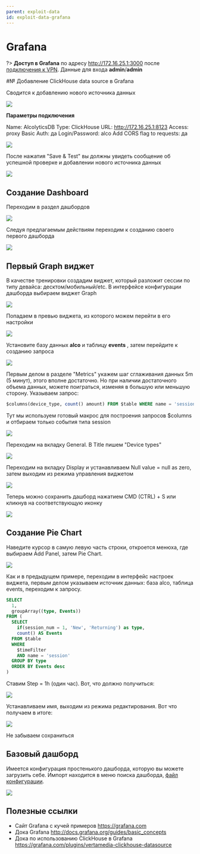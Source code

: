 ```yaml
---
parent: exploit-data
id: exploit-data-grafana
---
```

# Grafana

?> **Доступ в Grafana** по адресу http://172.16.25.1:3000 после [подключения к VPN](connect-vpn). Данные для входа **admin**/**admin**


#№ Добавление ClickHouse data source в Grafana

Сводится к добавлению нового источника данных

![](_media/data_tools_grafana/add_data_source.png)

**Параметры подключения**

Name: AlcolyticsDB
Type: ClickHouse
URL: http://172.16.25.1:8123
Access: proxy
Basic Auth: да
Login/Password: alco
Add CORS flag to requests: да

![](_media/data_tools_grafana/data_source_settings.png)

После нажатия "Save & Test" вы должны увидеть сообщение об успешной проверке и добавлении нового источника данных

![](_media/data_tools_grafana/add_source_success.png)

## Создание Dashboard

Переходим в раздел дашбордов

![](_media/data_tools_grafana/dashboards.png)

Следуя предлагаемым действиям переходим к созданию своего первого дашборда

![](_media/data_tools_grafana/create_dashboard.png)

## Первый Graph виджет

В качестве тренировки создадим виджет, который разложит сессии по типу девайса: десктом/мобильный/etc. В интерфейсе конфигурации дашборда выбираем виджет Graph

![](_media/data_tools_grafana/create_graph_widget.png)

Попадаем в превью виджета, из которого можем перейти в его настройки

![](_media/data_tools_grafana/widget_setup.png)

Установите базу данных **alco** и таблицу **events** , затем перейдите к созданию запроса

![](_media/data_tools_grafana/create_request.png)

Первым делом в разделе "Metrics" укажем шаг сглаживания данных 5m (5 минут), этого вполне достаточно. Но при наличии достаточного объема данных, можете поиграться, изменяя в большую или меньшую сторону. Указываем запрос:

```sql
$columns(device_type, count() amount) FROM $table WHERE name = 'session'
```

Тут мы используем готовый макрос для построения запросов $columns и отбираем только события типа session

![](_media/data_tools_grafana/filter_session.png)

Переходим на вкладку General. В Title пишем "Device types"

![](_media/data_tools_grafana/device_types.png)

Переходим на вкладку Display и устанавливаем Null value = null as zero, затем выходим из режима управления виджетом

![](_media/data_tools_grafana/null_value.png)

Теперь можно сохранить дашборд нажатием CMD (CTRL) + S или кликнув на соответствующую иконку

![](_media/data_tools_grafana/save_dashboard.png)

## Создание Pie Chart

Наведите курсор в самую левую часть строки, откроется менюха, где выбираем Add Panel, затем Pie Chart.

![](_media/data_tools_grafana/add_panel.png)

Как и в предыдущем примере, переходим в интерфейс настроек виджета, первым делом указываем источник данных: база alco, таблица events, переходим к запросу.

```sql
SELECT
  1,
  groupArray((type, Events))
FROM (
  SELECT
    if(session_num = 1, 'New', 'Returning') as type,
    count() AS Events
  FROM $table
  WHERE
    $timeFilter
    AND name = 'session'
  GROUP BY type
  ORDER BY Events desc
)
```

Ставим Step = 1h (один час). Вот, что должно получиться:

![](_media/data_tools_grafana/set_step.png)

Устанавливаем имя, выходим из режима редактирования. Вот что получаем в итоге:

![](_media/data_tools_grafana/pie_chart_screenshot.png)

Не забываем сохраниться

## Базовый дашборд

Имеется конфигурация простенького дашборда, которую вы можете загрузить себе.
Импорт находится в меню поиска дашборда, [файл конфигурации](/media/grafana_base_dash.json ':ignore').


![](_media/data_tools_grafana/home_button.png)

## Полезные ссылки

- Сайт Grafana с кучей примеров https://grafana.com
- Дока Grafana http://docs.grafana.org/guides/basic_concepts
- Дока по использованию ClickHouse в Grafana https://grafana.com/plugins/vertamedia-clickhouse-datasource
